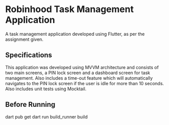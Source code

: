 # Robinhood Task Management Application

A task management application developed using Flutter, as per the assignment given.

## Specifications

This application was developed using MVVM architecture and consists of two main screens, a PIN lock screen and a dashboard screen for task management. Also includes a time-out feature which will automatically navigates to the PIN lock screen if the user is idle for more than 10 seconds. Also includes unit tests using Mocktail.

## Before Running

dart pub get
dart run build_runner build